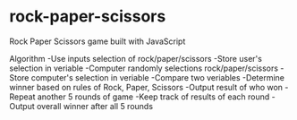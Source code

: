 # rock-paper-scissors
Rock Paper Scissors game built with JavaScript

Algorithm
-Use inputs selection of rock/paper/scissors
-Store user's selection in veriable
-Computer randomly selections rock/paper/scissors
-Store computer's selection in veriable
-Compare two veriables
-Determine winner based on rules of Rock, Paper, Scissors
-Output result of who won
-Repeat another 5 rounds of game
-Keep track of results of each round
-Output overall winner after all 5 rounds

